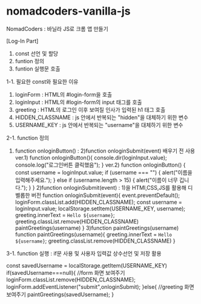 # nomadcoders-vanilla-js
NomadCoders : 바닐라 JS로 크롬 앱 만들기

[Log-In Part]

1. const 선언 및 할당
2. funtion 정의
3. funtion 실행문 호출

1-1. 필요한 const와 필요한 이유
  1) loginForm : HTML의 #login-form을 호출
  2) loginInput : HTML의 #login-form의 input 태그를 호출
  3) greeting : HTML의 로그인 이후 보여질 인사가 입력된 h1 태그 호출
  4) HIDDEN_CLASSNAME : js 안에서 반복되는 "hidden"을 대체하기 위한 변수
  5) USERNAME_KEY : js 안에서 반복되는 "username"을 대체하기 위한 변수

2-1. function 정의
  1) function onloginButton() : 2)function onloginSubmit(event) 배우기 전 사용
    ver.1)
      function onloginButton(){
      console.dir(loginInput.value);
      console.log("로그인버튼 클릭했음");
      }
    ver.2)
      function onloginButton() {
        const username = loginInput.value;
        if (username === "") {
          alert("이름을 입력해주세요.");
        } else if (username.length > 15) {
          alert("이름이 너무 깁니다.");
        }
      }
  2)function onloginSubmit(event) : 1)을 HTMl,CSS,JS를 활용해 디벨롭한 버전
      function onloginSubmit(event){
        event.preventDefault();
        loginForm.classList.add(HIDDEN_CLASSNAME);
        const username = loginInput.value;
        localStorage.setItem(USERNAME_KEY, username);
        greeting.innerText = `Hello ${username}`;
        greeting.classList.remove(HIDDEN_CLASSNAME)
        paintGreetings(username)
      }
  3)function paintGreetings(username)
      function paintGreetings(username){
        greeting.innerText = `Hello ${username}`;
        greeting.classList.remove(HIDDEN_CLASSNAME)
      }

3-1. function 실행 : if문 사용 및 사용자 입력값 상수선언 및 저장 활용

  const savedUsername = localStorage.getItem(USERNAME_KEY)
  if(savedUsername===null){
    //form 화면 보여주기
    loginForm.classList.remove(HIDDEN_CLASSNAME);
    loginForm.addEventListener("submit",onloginSubmit);
  }else{
    //greeting 화면 보여주기
    paintGreetings(savedUsername);
  }
